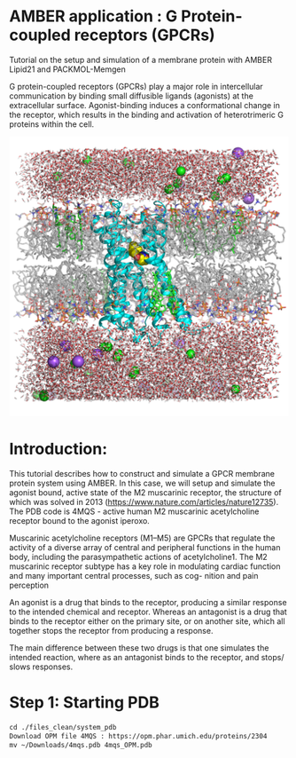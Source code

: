 # AMBER application : G Protein-coupled receptors (GPCRs)

Tutorial on the setup and simulation of a membrane protein with AMBER Lipid21 and PACKMOL-Memgen

G protein-coupled receptors (GPCRs) play a major role in intercellular communication by binding small diffusible ligands (agonists) at the extracellular surface. Agonist-binding induces a conformational change in the receptor, which results in the binding and activation of heterotrimeric G proteins within the cell.

![Alt text](https://github.com/Jahan08/Amber-tutorial/blob/main/m2_setup.png "M2_IXO")

# Introduction:

This tutorial describes how to construct and simulate a GPCR membrane protein system using AMBER. In this case, we will setup and simulate the agonist bound, active state of the M2 muscarinic receptor, the structure of which was solved in 2013 (https://www.nature.com/articles/nature12735). The PDB code is 4MQS - active human M2 muscarinic acetylcholine receptor bound to the agonist iperoxo.

Muscarinic acetylcholine receptors (M1–M5) are GPCRs that regulate the activity of a diverse array of central and peripheral functions in the human body, including the parasympathetic actions of acetylcholine1. The M2 muscarinic receptor subtype has a key role in modulating cardiac function and many important central processes, such as cog- nition and pain perception

An agonist is a drug that binds to the receptor, producing a similar response to the intended chemical and receptor. Whereas an antagonist is a drug that binds to the receptor either on the primary site, or on another site, which all together stops the receptor from producing a response.

The main difference between these two drugs is that one simulates the intended reaction, where as an antagonist binds to the receptor, and stops/ slows responses.

# Step 1: Starting PDB
    cd ./files_clean/system_pdb
    Download OPM file 4MQS : https://opm.phar.umich.edu/proteins/2304
    mv ~/Downloads/4mqs.pdb 4mqs_OPM.pdb
